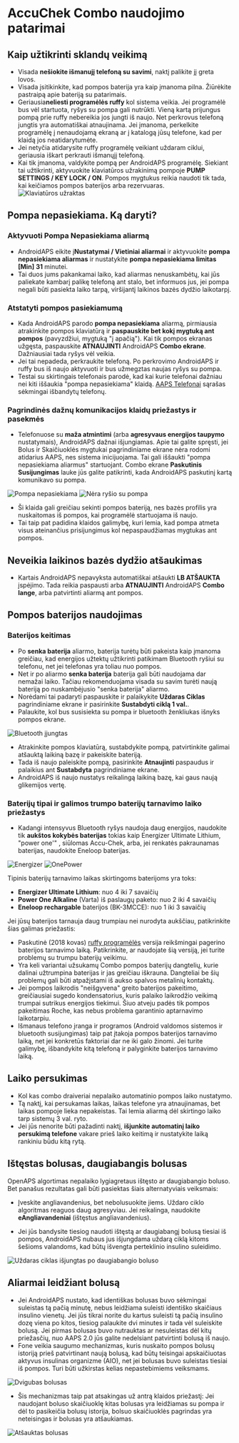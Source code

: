 # AccuChek Combo naudojimo patarimai

## Kaip užtikrinti sklandų veikimą

* Visada **nešiokite išmanujį telefoną su savimi**, naktį palikite jį greta lovos.
* Visada įsitikinkite, kad pompos baterija yra kaip įmanoma pilna. Žiūrėkite pastraipą apie bateriją su patarimais.
* Geriausia**neliesti programėlės ruffy** kol sistema veikia. Jei programėlė bus vėl startuota, ryšys su pompa gali nutrūkti. Vieną kartą prijungus pompą prie ruffy nebereikia jos jungti iš naujo. Net perkrovus telefoną jungtis yra automatiškai atnaujinama. Jei įmanoma, perkelkite programėlę į nenaudojamą ekraną ar į katalogą jūsų telefone, kad per klaidą jos neatidarytumėte.
* Jei netyčia atidarysite ruffy programėlę veikiant uždaram ciklui, geriausia iškart perkrauti išmanųjį telefoną.
* Kai tik įmanoma, valdykite pompą per AndroidAPS programėlę. Siekiant tai užtikrinti, aktyvuokite klaviatūros užrakinimą pompoje **PUMP SETTINGS / KEY LOCK / ON**. Pompos mygtukus reikia naudoti tik tada, kai keičiamos pompos baterijos arba rezervuaras. ![Klaviatūros užraktas](https://github.com/T-o-b-i-a-s/ComboLooping/blob/master/resources/keylock.png?raw=true)

## Pompa nepasiekiama. Ką daryti?

### Aktyvuoti Pompa Nepasiekiama aliarmą

* AndroidAPS eikite į**Nustatymai / Vietiniai aliarmai** ir aktyvuokite **pompa nepasiekiama aliarmas** ir nustatykite **pompa nepasiekiama limitas [Min]** **31** minutei. 
* Tai duos jums pakankamai laiko, kad aliarmas nenuskambėtų, kai jūs paliekate kambarį palikę telefoną ant stalo, bet informuos jus, jei pompa negali būti pasiekta laiko tarpą, viršijantį laikinos bazės dydžio laikotarpį.

### Atstatyti pompos pasiekiamumą

* Kada AndroidAPS parodo **pompa nepasiekiama** aliarmą, pirmiausia atrakinkite pompos klaviatūrą ir **paspauskite bet kokį mygtuką ant pompos** (pavyzdžiui, mygtuką "į apačią"). Kai tik pompos ekranas užgęsta, paspauskite **ATNAUJINTI** AndroidAPS **Combo ekrane**. Dažniausiai tada ryšys vėl veikia.
* Jei tai nepadeda, perkraukite telefoną. Po perkrovimo AndroidAPS ir ruffy bus iš naujo aktyvuoti ir bus užmegztas naujas ryšys su pompa.
* Testai su skirtingais telefonais parodė, kad kai kurie telefonai dažniau nei kiti iššaukia "pompa nepasiekiama" klaidą. [AAPS Telefonai](https://docs.google.com/spreadsheets/d/1gZAsN6f0gv6tkgy9EBsYl0BQNhna0RDqA9QGycAqCQc/edit#gid=698881435) sąrašas sėkmingai išbandytų telefonų. 

### Pagrindinės dažnų komunikacijos klaidų priežastys ir pasekmės

* Telefonuose su **maža atmintimi** (arba **agresyvaus energijos taupymo** nustatymais), AndroidAPS dažnai išjungiamas. Apie tai galite spręsti, jei Bolus ir Skaičiuoklės mygtukai pagrindiniame ekrane nėra rodomi atidarius AAPS, nes sistema inicijuojama. Tai gali iššaukti "pompa nepasiekiama aliarmus" startuojant. Combo ekrane **Paskutinis Susijungimas** lauke jūs galite patikrinti, kada AndroidAPS paskutinį kartą komunikavo su pompa. 

![Pompa nepasiekiama](https://raw.githubusercontent.com/T-o-b-i-a-s/ComboLooping/master/resources/Pump_Unreachable.png) ![Nėra ryšio su pompa](https://raw.githubusercontent.com/T-o-b-i-a-s/ComboLooping/master/resources/No_connection_to_pump.png)

* Ši klaida gali greičiau sekinti pompos bateriją, nes bazės profilis yra nuskaitomas iš pompos, kai programėlė startuojama iš naujo.
* Tai taip pat padidina klaidos galimybę, kuri lemia, kad pompa atmeta visus ateinančius prisijungimus kol nepaspaudžiamas mygtukas ant pompos. 

## Neveikia laikinos bazės dydžio atšaukimas

* Kartais AndroidAPS nepavyksta automatiškai atšaukti **LB ATŠAUKTA** įspėjimo. Tada reikia paspausti arba **ATNAUJINTI** AndroidAPS **Combo lange**, arba patvirtinti aliarmą ant pompos.

## Pompos baterijos naudojimas

### Baterijos keitimas

* Po **senka baterija** aliarmo, baterija turėtų būti pakeista kaip įmanoma greičiau, kad energijos užtektų užtikrinti patikimam Bluetooth ryšiui su telefonu, net jei telefonas yra toliau nuo pompos.
* Net ir po aliarmo **senka baterija** baterija gali būti naudojama dar nemažai laiko. Tačiau rekomenduojama visada su savim turėti naują bateriją po nuskambėjusio "senka baterija" aliarmo.
* Norėdami tai padaryti paspauskite ir palaikykite **Uždaras Ciklas** pagrindiniame ekrane ir pasirinkite **Sustabdyti ciklą 1 val.**. 
* Palaukite, kol bus susisiekta su pompa ir bluetooth ženkliukas išnyks pompos ekrane.

![Bluetooth įjungtas](https://github.com/T-o-b-i-a-s/ComboLooping/blob/master/resources/Compo.png?raw=true)

* Atrakinkite pompos klaviatūrą, sustabdykite pompą, patvirtinkite galimai atšauktą laikiną bazę ir pakeiskite bateriją.
* Tada iš naujo paleiskite pompą, pasirinkite **Atnaujinti** paspaudus ir palaikius ant **Sustabdyta** pagrindiniame ekrane.
* AndroidAPS iš naujo nustatys reikalingą laikiną bazę, kai gaus naują glikemijos vertę. 

### Baterijų tipai ir galimos trumpo baterijų tarnavimo laiko priežastys

* Kadangi intensyvus Bluetooth ryšys naudoja daug energijos, naudokite tik **aukštos kokybės baterijas** tokias kaip Energizer Ultimate Lithium, "power one'" , siūlomas Accu-Chek, arba, jei renkatės pakraunamas baterijas, naudokite Eneloop baterijas. 

![Energizer](https://github.com/T-o-b-i-a-s/ComboLooping/blob/master/resources/energizer-l91aa---image.jpg?raw=true) ![OnePower](https://github.com/T-o-b-i-a-s/ComboLooping/blob/master/resources/PowerOne.png?raw=true)

Tipinis baterijų tarnavimo laikas skirtingoms baterijoms yra toks:

* **Energizer Ultimate Lithium**: nuo 4 iki 7 savaičių
* **Power One Alkaline** (Varta) iš paslaugų paketo: nuo 2 iki 4 savaičių
* **Eneloop rechargable** baterijos (BK-3MCCE): nuo 1 iki 3 savaičių

Jei jūsų baterijos tarnauja daug trumpiau nei nurodyta aukščiau, patikrinkite šias galimas priežastis:

* Paskutinė (2018 kovas) [ruffy programėlės](https://github.com/MilosKozak/ruffy) versija reikšmingai pagerino baterijos tarnavimo laiką. Patikrinkite, ar naudojate šią versiją, jei turite problemų su trumpu baterijų veikimu.
* Yra keli variantai užsukamų Combo pompos baterijų dangtelių, kurie dalinai užtrumpina baterijas ir jas greičiau iškrauna. Dangteliai be šių problemų gali būti atpažįstami iš aukso spalvos metalinių kontaktų.
* Jei pompos laikrodis "neišgyvena" greito baterijos pakeitimo, greičiausiai sugedo kondensatorius, kuris palaiko laikrodžio veikimą trumpai sutrikus energijos tiekimui. Šiuo atveju padės tik pompos pakeitimas Roche, kas nebus problema garantinio aptarnavimo laikotarpiu. 
* Išmanaus telefono įranga ir programos (Android valdomos sistemos ir bluetooth susijungimas) taip pat įtakoja pompos baterijos tarnavimo laiką, net jei konkretūs faktoriai dar ne iki galo žinomi. Jei turite galimybę, išbandykite kitą telefoną ir palyginkite baterijos tarnavimo laiką.

## Laiko persukimas

* Kol kas combo draiveriai nepalaiko automatinio pompos laiko nustatymo.
* Tą naktį, kai persukamas laikas, laikas telefone yra atnaujinamas, bet laikas pompoje lieka nepakeistas. Tai lemia aliarmą dėl skirtingo laiko tarp sistemų 3 val. ryto.
* Jei jūs nenorite būti pažadinti naktį, **išjunkite automatinį laiko persukimą telefone** vakare prieš laiko keitimą ir nustatykite laiką rankiniu būdu kitą rytą.

## Ištęstas bolusas, daugiabangis bolusas

OpenAPS algortimas nepalaiko lygiagretaus ištęsto ar daugiabangio boluso. Bet panašus rezultatas gali būti pasiektas šiais alternatyviais veiksmais:

* Įveskite angliavandenius, bet nebolusuokite jiems. Uždaro ciklo algoritmas reaguos daug agresyviau. Jei reikalinga, naudokite **eAngliavandeniai** (ištęstus angliavandenius).

* Jei jūs bandysite tiesiog naudoti ištęstą ar daugiabangį bolusą tiesiai iš pompos, AndroidAPS nubaus jus išjungdama uždarą ciklą kitoms šešioms valandoms, kad būtų išvengta perteklinio insulino suleidimo.

![Uždaras ciklas išjungtas po daugiabangio boluso](https://raw.githubusercontent.com/T-o-b-i-a-s/ComboLooping/master/resources/Multiwave_Bolus.png)

## Aliarmai leidžiant bolusą

* Jei AndroidAPS nustato, kad identiškas bolusas buvo sėkmingai suleistas tą pačią minutę, nebus leidžiama suleisti identiško skaičiaus insulino vienetų. Jei jūs tikrai norite du kartus suleisti tą pačią insulino dozę viena po kitos, tiesiog palaukite dvi minutes ir tada vėl suleiskite bolusą. Jei pirmas bolusas buvo nutrauktas ar nesuleistas dėl kitų priežasčių, nuo AAPS 2.0 jūs galite nedelsiant patvirtinti bolusą iš naujo.
* Fone veikia saugumo mechanizmas, kuris nuskaito pompos bolusų istoriją prieš patvirtinant naują bolusą, kad būtų teisingai apskaičiuotas aktyvus insulinas organizme (AIO), net jei bolusas buvo suleistas tiesiai iš pompos. Turi būti užkirstas kelias nepastebimiems veiksmams.

![Dvigubas bolusas](https://raw.githubusercontent.com/T-o-b-i-a-s/ComboLooping/f9c56c930dc564c1649cd8e3764e077ffc02c5ef/resources/Doppelbolus.png)

* Šis mechanizmas taip pat atsakingas už antrą klaidos priežastį: Jei naudojant boluso skaičiuoklę kitas bolusas yra leidžiamas su pompa ir dėl to pasikeičia bolusų istorija, bolsuo skaičiuoklės pagrindas yra neteisingas ir bolusas yra atšaukiamas. 

![Atšauktas bolusas](https://raw.githubusercontent.com/T-o-b-i-a-s/ComboLooping/f9c56c930dc564c1649cd8e3764e077ffc02c5ef/resources/History_changed.png)